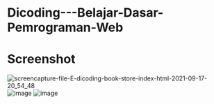 # Dicoding---Belajar-Dasar-Pemrograman-Web
# Screenshot
![screencapture-file-E-dicoding-book-store-index-html-2021-09-17-20_54_48](https://user-images.githubusercontent.com/48237280/133794584-3f4cc93a-70cc-4634-ac8e-8bba279bf920.png)
![image](https://user-images.githubusercontent.com/48237280/133794099-2c999387-30c2-4a2b-8ee4-bd7198092a7d.png)
![image](https://user-images.githubusercontent.com/48237280/133794259-f29e4297-503a-4aca-8c06-1da1c5acfa97.png)
